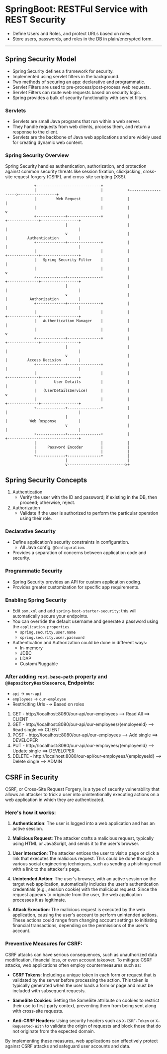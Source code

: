 # SpringBoot: RESTFul Service with REST Security

- Define Users and Roles, and protect URLs based on roles.
- Store users, passwords, and roles in the DB in plain/encrypted form.

---

## Spring Security Model

- Spring Security defines a framework for security.
- Implemented using servlet filters in the background.
- Two methods of securing an app: declarative and programmatic.
- Servlet Filters are used to pre-process/post-process web requests.
- Servlet Filters can route web requests based on security logic.
- Spring provides a bulk of security functionality with servlet filters.

### Servlets

- Servlets are small Java programs that run within a web server.
- They handle requests from web clients, process them, and return a response to the client.
- Servlets are the backbone of Java web applications and are widely used for creating dynamic web content.

### Spring Security Overview

Spring Security handles authentication, authorization, and protection against common security threats like session fixation, clickjacking, cross-site request forgery (CSRF), and cross-site scripting (XSS).


                 +-----------------------------+                                                
                 |                             |           +------------------->-----------------+                                     
                 |         Web Request         |           |                                     | 
                 |                             |           |                                     v
                 +-------------+---------------+           |                      +--------------+-----------------+                   
                               |                           |                      |                                |
                               v                           |                      |         Authentication         |
                 +-------------+---------------+           |                      |                                |               
                 |                             |           |                      +--------------+-----------------+                                       
                 |   Spring Security Filter    |           |                                     |
                 |                             |           |                                     v
                 +-------------+---------------+           |                      +--------------+-----------------+               
                               |                           |                      |                                |
                               v                           |                      |          Authorization         |
                 +-------------+---------------+           |                      |                                |                
                 |                             |           |                      +--------------+-----------------+               
                 |   Authentication Manager    |           |                                     |                                     
                 |                             |           |                                     v                                     
                 +-------------+---------------+           |                      +--------------+-----------------+                                     
                               |                           |                      |                                |                     
                               v                           |                      |         Access Decision        |                     
                 +-------------+---------------+           |                      |                                |                                     
                 |                             |           |                      +--------------+-----------------+                                     
                 |        User Details         |           |                                     |                                     
                 |   (UserDetailsService)      |           |                                     v                                     
                 |                             |           |                      +--------------+-----------------+                                     
                 +-------------+---------------+           |                      |                                |                                     
                               |                           |                      |          Web Response          |                     
                               v                           |                      |                                |                     
                 +-------------+---------------+           |                      +--------------------------------+                                     
                 |                             |           |                                                                          
                 |     Password Encoder        |           |                                                                          
                 |                             |           |                                                                          
                 +-------------+---------------+           |
                               |                           |
                               v-------------------------->+

## Spring Security Concepts

1. Authentication
    - Verify the user with the ID and password; if existing in the DB, then proceed; otherwise, reject.
2. Authorization
    - Validate if the user is authorized to perform the particular operation using their role.

### Declarative Security

- Define application’s security constraints in configuration.
    - All Java config: `@Configuration`.
- Provides a separation of concerns between application code and security.

### Programmatic Security

- Spring Security provides an API for custom application coding.
- Provides greater customization for specific app requirements.

### Enabling Spring Security

- Edit `pom.xml` and add `spring-boot-starter-security`; this will automatically secure your endpoints.
- You can override the default username and generate a password using the `application.properties`.
    - `spring.security.user.name`
    - `spring.security.user.password`
- Authentication and Authorization could be done in different ways:
    - In-memory
    - JDBC
    - LDAP
    - Custom/Pluggable

### After adding `rest.base-path` property and `@RepositoryRestResource`, Endpoints:

- `api` → `our-api`
- `employees` → `our-employee`
- Restriciting Urls -→ Based on roles

1. GET - http://localhost:8080/our-api/our-employees --> Read All ==> CLIENT
2. GET - http://localhost:8080/our-api/our-employees/{employeeId} --> Read single ==> CLIENT
3. POST - http://localhost:8080/our-api/our-employees --> Add single ==> DEVELOPER
4. PUT - http://localhost:8080/our-api/our-employees/{employeeId} --> Update single ==> DEVELOPER
5. DELETE - http://localhost:8080/our-api/our-employees/{employeeId} --> Delete single ==> ADMIN

## CSRF in Security

CSRF, or Cross-Site Request Forgery, is a type of security vulnerability that allows an attacker to trick a user into unintentionally executing actions on a web application in which they are authenticated.

### Here's how it works:

1. **Authentication**: The user is logged into a web application and has an active session.

2. **Malicious Request**: The attacker crafts a malicious request, typically using HTML or JavaScript, and sends it to the user's browser.

3. **User Interaction**: The attacker entices the user to visit a page or click a link that executes the malicious request. This could be done through various social engineering techniques, such as sending a phishing email with a link to the attacker's page.

4. **Unintended Action**: The user's browser, with an active session on the target web application, automatically includes the user's authentication credentials (e.g., session cookie) with the malicious request. Since the request appears to originate from the user, the web application processes it as legitimate.

5. **Attack Execution**: The malicious request is executed by the web application, causing the user's account to perform unintended actions. These actions could range from changing account settings to initiating financial transactions, depending on the permissions of the user's account.

### Preventive Measures for CSRF:

CSRF attacks can have serious consequences, such as unauthorized data modification, financial loss, or even account takeover. To mitigate CSRF attacks, web applications often employ countermeasures such as:

- **CSRF Tokens**: Including a unique token in each form or request that is validated by the server before processing the action. This token is typically generated when the user loads a form or page and must be included with subsequent requests.

- **SameSite Cookies**: Setting the SameSite attribute on cookies to restrict their use to first-party context, preventing them from being sent along with cross-site requests.

- **Anti-CSRF Headers**: Using security headers such as `X-CSRF-Token` or `X-Requested-With` to validate the origin of requests and block those that do not originate from the expected domain.

By implementing these measures, web applications can effectively protect against CSRF attacks and safeguard user accounts and data.